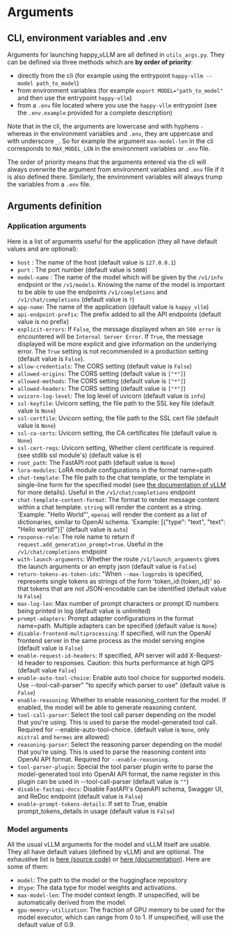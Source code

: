 # Arguments

## CLI, environment variables and .env

Arguments for launching happy_vLLM are all defined in `utils_args.py`. They can be defined via three methods which are **by order of priority**:

 - directly from the cli (for example using the entrypoint `happy-vllm --model path_to_model`)
 - from environment variables (for example `export MODEL="path_to_model"` and then use the entrypoint `happy-vllm`)
 - from a `.env` file located where you use the `happy-vllm` entrypoint (see the `.env.example` provided for a complete description)

Note that in the cli, the arguments are lowercase and with hyphens `-` whereas in the environment variables and `.env`, they are uppercase and with underscore `_`. So for example the argument `max-model-len` in the cli corresponds to `MAX_MODEL_LEN` in the environment variables or `.env` file.

The order of priority means that the arguments entered via the cli will always overwrite the argument from environment variables and `.env` file if it is also defined there. Similarly, the environment variables will always trump the variables from a `.env` file.

## Arguments definition

### Application arguments

Here is a list of arguments useful for the application (they all have default values and are optional):

 - `host` : The name of the host (default value is `127.0.0.1`)
 - `port` : The port number (default value is `5000`)
 - `model-name` : The name of the model which will be given by the `/v1/info` endpoint or the `/v1/models`. Knowing the name of the model is important to be able to use the endpoints `/v1/completions` and `/v1/chat/completions` (default value is `?`)
 - `app-name`: The name of the application (default value is `happy_vllm`)
 - `api-endpoint-prefix`: The prefix added to all the API endpoints (default value is no prefix)
 - `explicit-errors`: If `False`, the message displayed when an `500 error` is encountered will be `Internal Server Error`. If `True`, the message displayed will be more explicit and give information on the underlying error. The `True` setting is not recommended in a production setting (default value is `False`).
 - `allow-credentials`: The CORS setting (default value is `False`)
 - `allowed-origins`: The CORS setting (default value is `["*"]`)
 - `allowed-methods`: The CORS setting (default value is `["*"]`)
 - `allowed-headers`: The CORS setting (default value is `["*"]`)
 - `uvicorn-log-level`: The log level of uvicorn (default value is `info`)
 - `ssl-keyfile`: Uvicorn setting, the file path to the SSL key file (default value is `None`)
 - `ssl-certfile`: Uvicorn setting, the file path to the SSL cert file (default value is `None`)
 - `ssl-ca-certs`: Uvicorn setting, the CA certificates file (default value is `None`)
 - `ssl-cert-reqs`: Uvicorn setting, Whether client certificate is required (see stdlib ssl module's) (default value is `0`)
 - `root_path`: The FastAPI root path (default value is `None`)
 - `lora-modules`: LoRA module configurations in the format name=path
 - `chat-template`: The file path to the chat template, or the template in single-line form for the specified model (see [the documentation of vLLM](https://docs.vllm.ai/en/latest/serving/openai_compatible_server.html#chat-template) for more details). Useful in the `/v1/chat/completions` endpoint
 - `chat-template-content-format`: The format to render message content within a chat template. `string` will render the content as a string. 'Example: "Hello World"', `openai` will render the content as a list of dictionaries, similar to OpenAI schema. 'Example: [{"type": "text", "text": "Hello world!"}]' (default value is `auto`)
 - `response-role`: The role name to return if `request.add_generation_prompt=true`. Useful in the `/v1/chat/completions` endpoint
 - `with-launch-arguments`: Whether the route `/v1/launch_arguments` gives the launch arguments or an empty json (default value is `False`)
 - `return-tokens-as-token-ids`: "When `--max-logprobs`  is specified, represents single tokens as strings of the form 'token_id:{token_id}' so that tokens that are not JSON-encodable can be identified (default value is `False`)
 - `max-log-len`: Max number of prompt characters or prompt ID numbers being printed in log (default value is unlimited)
 - `prompt-adapters`: Prompt adapter configurations in the format name=path. Multiple adapters can be specified (default value is `None`)
 - `disable-frontend-multiprocessing`: If specified, will run the OpenAI frontend server in the same process as the model serving engine (default value is `False`)
 - `enable-request-id-headers`: If specified, API server will add X-Request-Id header to responses. Caution: this hurts performance at high QPS (default value `False`)
 - `enable-auto-tool-choice`: Enable auto tool choice for supported models. Use --tool-call-parser" "to specify which parser to use" (default value is `False`)
 - `enable-reasoning`: Whether to enable reasoning_content for the model. If enabled, the model will be able to generate reasoning content.
 - `tool-call-parser`: Select the tool call parser depending on the model that you're using. This is used to parse the model-generated tool call. Required for --enable-auto-tool-choice. (default value is `None`, only `mistral` and `hermes` are allowed)
 - `reasoning-parser`: Select the reasoning parser depending on the model that you're using. This is used to parse the reasoning content into OpenAI API format. Required for ``--enable-reasoning``.
 - `tool-parser-plugin`: Special the tool parser plugin write to parse the model-generated tool into OpenAI API format, the name register in this plugin can be used in --tool-call-parser (default value is `""`)
 - `disable-fastapi-docs`: Disable FastAPI's OpenAPI schema, Swagger UI, and ReDoc endpoint (default value is `False`)
 - `enable-prompt-tokens-details`: If set to True, enable prompt_tokens_details in usage (default value is `False`)

### Model arguments

All the usual vLLM arguments for the model and vLLM itself are usable. They all have default values (defined by vLLM) and are optional. The exhaustive list is [here (source code)](https://github.com/vllm-project/vllm/blob/main/vllm/engine/arg_utils.py) or [here (documentation)](https://docs.vllm.ai/en/latest/models/engine_args.html). Here are some of them:

 - `model`: The path to the model or the huggingface repository
 - `dtype`: The data type for model weights and activations.
 - `max-model-len`: The model context length. If unspecified, will be automatically derived from the model.
 - `gpu-memory-utilization`: The fraction of GPU memory to be used for the model executor, which can range from 0 to 1. If unspecified, will use the default value of 0.9.
